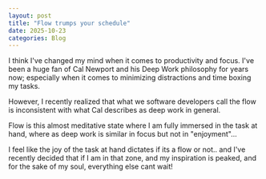 ```yaml
---
layout: post
title: "Flow trumps your schedule"
date: 2025-10-23
categories: Blog
---
```


I think I've changed my mind when it comes to productivity and focus. I've been a huge fan of Cal Newport and his Deep Work philosophy for years now; especially when it comes to minimizing distractions and time boxing my tasks.

However, I recently realized that what we software developers call the flow is inconsistent with what Cal describes as deep work in general.

Flow is this almost meditative state where I am fully immersed in the task at hand, where as deep work is similar in focus but not in "enjoyment"... 

I feel like the joy of the task at hand dictates if its a flow or not.. and I've recently decided that if I am in that zone, and my inspiration is peaked, and for the sake of my soul, everything else cant wait!
